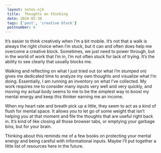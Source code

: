 ```yaml
---
 layout: notes.njk
 title:  Thoughts on thinking
 date: 2024-02-10
 tags: ['post', 'creative block']
 postnumber: 6
---
```


It’s easier to think creatively when I’m a bit mobile. It’s not that a walk is always the right choice when I’m stuck, but it can and often does help me overcome a creative block. Sometimes, we just need to power through, but in the world of work that I’m in, I’m not often stuck for lack of trying. It’s the ability to see clearly that usually blocks me.

Walking and reflecting on what I just tried out (or what I’m stumped on) gives me dedicated time to analyze my own thoughts and visualize what I’m doing. Essentially, I am running an inventory on what I’ve collected. My work requires me to consider many inputs very well and very quickly, and moving my actual body seems to me to be the simplest way to boost my mental energy and keep this thinker earning me an income.

When my heart rate and breath pick up a little, they seem to act as a kind of flush for mental space. It allows you to let go of some weight that isn’t helping you at that moment and file the thoughts that are useful right back in. It’s kind of like closing all those browser tabs, or emptying your garbage bins, but for your brain.

Thinking about this reminds me of a few books on protecting your mental energy and being careful with informational inputs. Maybe I’ll put together a little list of resources here in the future.